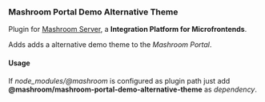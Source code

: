 
### Mashroom Portal Demo Alternative Theme

Plugin for [Mashroom Server](https://www.mashroom-server.com), a **Integration Platform for Microfrontends**. 

Adds adds a alternative demo theme to the _Mashroom Portal_.

#### Usage

If *node_modules/@mashroom* is configured as plugin path just add **@mashroom/mashroom-portal-demo-alternative-theme** as *dependency*.

